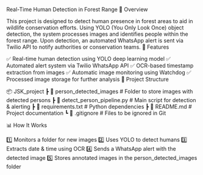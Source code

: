 Real-Time Human Detection in Forest Range
📌 Overview

This project is designed to detect human presence in forest areas to aid in wildlife conservation efforts. Using YOLO (You Only Look Once) object detection, the system processes images and identifies people within the forest range. Upon detection, an automated WhatsApp alert is sent via Twilio API to notify authorities or conservation teams.
🚀 Features

✅ Real-time human detection using YOLO deep learning model
✅ Automated alert system via Twilio WhatsApp API
✅ OCR-based timestamp extraction from images
✅ Automatic image monitoring using Watchdog
✅ Processed image storage for further analysis
📂 Project Structure

📦 JSK_project
 ┣ 📂 person_detected_images   # Folder to store images with detected persons
 ┣ 📜 detect_person_pipeline.py  # Main script for detection & alerting
 ┣ 📜 requirements.txt  # Python dependencies
 ┣ 📜 README.md  # Project documentation
 ┗ 📜 .gitignore  # Files to be ignored in Git

 📊 How It Works

1️⃣ Monitors a folder for new images
2️⃣ Uses YOLO to detect humans
3️⃣ Extracts date & time using OCR
4️⃣ Sends a WhatsApp alert with the detected image
5️⃣ Stores annotated images in the person_detected_images folder
